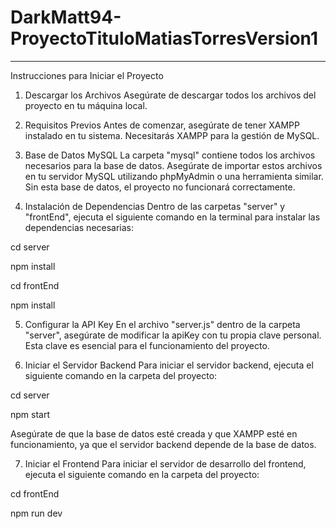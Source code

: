 # DarkMatt94-ProyectoTituloMatiasTorresVersion1

---------------
Instrucciones para Iniciar el Proyecto
1. Descargar los Archivos
Asegúrate de descargar todos los archivos del proyecto en tu máquina local.

2. Requisitos Previos
Antes de comenzar, asegúrate de tener XAMPP instalado en tu sistema. Necesitarás XAMPP para la gestión de MySQL.

4. Base de Datos MySQL
La carpeta "mysql" contiene todos los archivos necesarios para la base de datos. Asegúrate de importar estos archivos en tu servidor MySQL utilizando phpMyAdmin o una herramienta similar. Sin esta base de datos, el proyecto no funcionará correctamente.

5. Instalación de Dependencias
Dentro de las carpetas "server" y "frontEnd", ejecuta el siguiente comando en la terminal para instalar las dependencias necesarias:

cd server

npm install

cd frontEnd

npm install

5. Configurar la API Key
En el archivo "server.js" dentro de la carpeta "server", asegúrate de modificar la apiKey con tu propia clave personal. Esta clave es esencial para el funcionamiento del proyecto.

6. Iniciar el Servidor Backend
Para iniciar el servidor backend, ejecuta el siguiente comando en la carpeta del proyecto:

cd server

npm start

Asegúrate de que la base de datos esté creada y que XAMPP esté en funcionamiento, ya que el servidor backend depende de la base de datos.

7. Iniciar el Frontend
Para iniciar el servidor de desarrollo del frontend, ejecuta el siguiente comando en la carpeta del proyecto:

cd frontEnd

npm run dev
